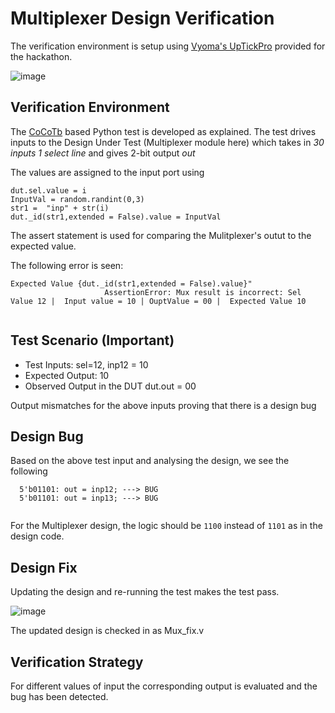 # Multiplexer Design Verification

The verification environment is setup using [Vyoma's UpTickPro](https://vyomasystems.com) provided for the hackathon.

![image](https://user-images.githubusercontent.com/40283371/182201013-04832885-3f28-41c4-a236-94aa076a264c.png)


## Verification Environment

The [CoCoTb](https://www.cocotb.org/) based Python test is developed as explained. The test drives inputs to the Design Under Test (Multiplexer module here) which takes in *30 inputs* *1 select line*  and gives 2-bit output *out*

The values are assigned to the input port using 
```
dut.sel.value = i  
InputVal = random.randint(0,3)
str1 =  "inp" + str(i)
dut._id(str1,extended = False).value = InputVal

```

The assert statement is used for comparing the Mulitplexer's outut to the expected value.

The following error is seen:
```
Expected Value {dut._id(str1,extended = False).value}"
                     AssertionError: Mux result is incorrect: Sel Value 12 |  Input value = 10 | OuptValue = 00 |  Expected Value 10
                     
```
## Test Scenario **(Important)**
- Test Inputs: sel=12, inp12 = 10
- Expected Output: 10
- Observed Output in the DUT dut.out = 00 

Output mismatches for the above inputs proving that there is a design bug

## Design Bug
Based on the above test input and analysing the design, we see the following

```
  5'b01101: out = inp12; ---> BUG
  5'b01101: out = inp13; ---> BUG
  
```
For the Multiplexer design, the logic should be ``1100`` instead of ``1101`` as in the design code.

## Design Fix
Updating the design and re-running the test makes the test pass.

![image](https://user-images.githubusercontent.com/40283371/182203050-88c22ed9-8ba7-4d66-8b10-1160badb3892.png)



The updated design is checked in as Mux_fix.v

## Verification Strategy
For different values of input the corresponding output is evaluated and the bug has been detected.
